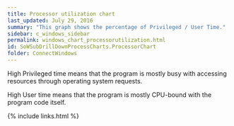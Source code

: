 ```yaml
---
title: Processor utilization chart
last_updated: July 29, 2016
summary: "This graph shows the percentage of Privileged / User Time."
sidebar: c_windows_sidebar
permalink: windows_chart_processorutilization.html
id: SoWSubDrillDownProcessCharts.ProcessorChart
folder: ConnectWindows
---
```


High Privileged time means that the program is mostly busy with accessing resources through operating system requests.

High User time means that the program is mostly CPU-bound with the program code itself.



{% include links.html %}
